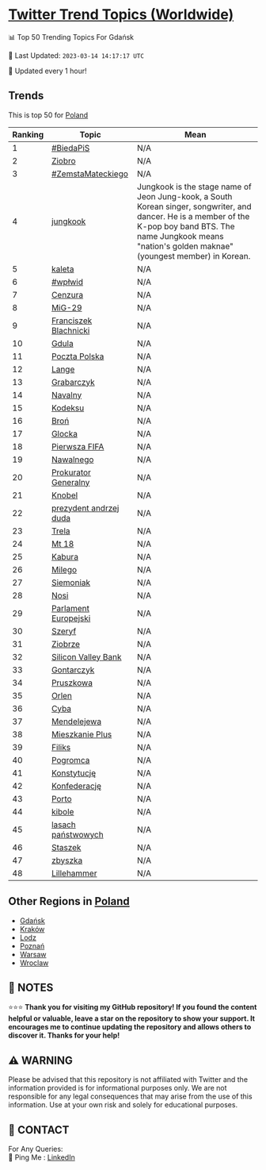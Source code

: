 [Twitter Trend Topics (Worldwide)](https://github.com/ErcinDedeoglu/Twitter-Trend-Topics)
==========


📊 Top 50 Trending Topics For Gdańsk

📆 Last Updated: `2023-03-14 14:17:17 UTC`

🔧 Updated every 1 hour!


## Trends

This is top 50 for [Poland](</Poland>)

| Ranking | Topic | Mean |
| ------- | ------------ | ------------ |
| 1 | [#BiedaPiS](http://twitter.com/search?q=%23BiedaPiS) | N/A |
| 2 | [Ziobro](http://twitter.com/search?q=Ziobro) | N/A |
| 3 | [#ZemstaMateckiego](http://twitter.com/search?q=%23ZemstaMateckiego) | N/A |
| 4 | [jungkook](http://twitter.com/search?q=jungkook) | Jungkook is the stage name of Jeon Jung-kook, a South Korean singer, songwriter, and dancer. He is a member of the K-pop boy band BTS. The name Jungkook means "nation's golden maknae" (youngest member) in Korean. |
| 5 | [kaleta](http://twitter.com/search?q=kaleta) | N/A |
| 6 | [#wpłwid](http://twitter.com/search?q=%23wp%c5%82wid) | N/A |
| 7 | [Cenzura](http://twitter.com/search?q=Cenzura) | N/A |
| 8 | [MiG-29](http://twitter.com/search?q=MiG-29) | N/A |
| 9 | [Franciszek Blachnicki](http://twitter.com/search?q=Franciszek+Blachnicki) | N/A |
| 10 | [Gdula](http://twitter.com/search?q=Gdula) | N/A |
| 11 | [Poczta Polska](http://twitter.com/search?q=Poczta+Polska) | N/A |
| 12 | [Lange](http://twitter.com/search?q=Lange) | N/A |
| 13 | [Grabarczyk](http://twitter.com/search?q=Grabarczyk) | N/A |
| 14 | [Navalny](http://twitter.com/search?q=Navalny) | N/A |
| 15 | [Kodeksu](http://twitter.com/search?q=Kodeksu) | N/A |
| 16 | [Broń](http://twitter.com/search?q=Bro%c5%84) | N/A |
| 17 | [Glocka](http://twitter.com/search?q=Glocka) | N/A |
| 18 | [Pierwsza FIFA](http://twitter.com/search?q=Pierwsza+FIFA) | N/A |
| 19 | [Nawalnego](http://twitter.com/search?q=Nawalnego) | N/A |
| 20 | [Prokurator Generalny](http://twitter.com/search?q=Prokurator+Generalny) | N/A |
| 21 | [Knobel](http://twitter.com/search?q=Knobel) | N/A |
| 22 | [prezydent andrzej duda](http://twitter.com/search?q=prezydent+andrzej+duda) | N/A |
| 23 | [Trela](http://twitter.com/search?q=Trela) | N/A |
| 24 | [Mt 18](http://twitter.com/search?q=Mt+18) | N/A |
| 25 | [Kabura](http://twitter.com/search?q=Kabura) | N/A |
| 26 | [Milego](http://twitter.com/search?q=Milego) | N/A |
| 27 | [Siemoniak](http://twitter.com/search?q=Siemoniak) | N/A |
| 28 | [Nosi](http://twitter.com/search?q=Nosi) | N/A |
| 29 | [Parlament Europejski](http://twitter.com/search?q=Parlament+Europejski) | N/A |
| 30 | [Szeryf](http://twitter.com/search?q=Szeryf) | N/A |
| 31 | [Ziobrze](http://twitter.com/search?q=Ziobrze) | N/A |
| 32 | [Silicon Valley Bank](http://twitter.com/search?q=Silicon+Valley+Bank) | N/A |
| 33 | [Gontarczyk](http://twitter.com/search?q=Gontarczyk) | N/A |
| 34 | [Pruszkowa](http://twitter.com/search?q=Pruszkowa) | N/A |
| 35 | [Orlen](http://twitter.com/search?q=Orlen) | N/A |
| 36 | [Cyba](http://twitter.com/search?q=Cyba) | N/A |
| 37 | [Mendelejewa](http://twitter.com/search?q=Mendelejewa) | N/A |
| 38 | [Mieszkanie Plus](http://twitter.com/search?q=Mieszkanie+Plus) | N/A |
| 39 | [Filiks](http://twitter.com/search?q=Filiks) | N/A |
| 40 | [Pogromca](http://twitter.com/search?q=Pogromca) | N/A |
| 41 | [Konstytucję](http://twitter.com/search?q=Konstytucj%c4%99) | N/A |
| 42 | [Konfederację](http://twitter.com/search?q=Konfederacj%c4%99) | N/A |
| 43 | [Porto](http://twitter.com/search?q=Porto) | N/A |
| 44 | [kibole](http://twitter.com/search?q=kibole) | N/A |
| 45 | [lasach państwowych](http://twitter.com/search?q=lasach+pa%c5%84stwowych) | N/A |
| 46 | [Staszek](http://twitter.com/search?q=Staszek) | N/A |
| 47 | [zbyszka](http://twitter.com/search?q=zbyszka) | N/A |
| 48 | [Lillehammer](http://twitter.com/search?q=Lillehammer) | N/A |



## Other Regions in [Poland](</Poland>)

* [Gdańsk](</Poland/Gdańsk.md>)
* [Kraków](</Poland/Kraków.md>)
* [Lodz](</Poland/Lodz.md>)
* [Poznań](</Poland/Poznań.md>)
* [Warsaw](</Poland/Warsaw.md>)
* [Wroclaw](</Poland/Wroclaw.md>)



## 📝 NOTES

⭐⭐⭐ **Thank you for visiting my GitHub repository! If you found the content helpful or valuable, leave a star on the repository to show your support. It encourages me to continue updating the repository and allows others to discover it. Thanks for your help!**


## ⚠️ WARNING

Please be advised that this repository is not affiliated with Twitter and the information provided is for informational purposes only. We are not responsible for any legal consequences that may arise from the use of this information. Use at your own risk and solely for educational purposes.


## 📨 CONTACT

 For Any Queries:  
            🏓 Ping Me : [LinkedIn](https://www.linkedin.com/in/ercindedeoglu/)
